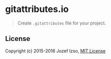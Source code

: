 # gitattributes.io

> Create `.gitattributes` file for your project.


## License

Copyright (c) 2015-2016 Jozef Izso, [MIT License](LICENSE)
